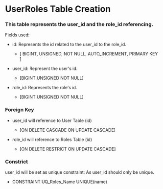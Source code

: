 # UserRoles Table Creation

### This table represents the user_id and the role_id referencing.
Fields used:

* id: Represents the id related to the user_id to the role_id. 
  - [ BIGINT, UNSIGNED, NOT NULL, AUTO_INCREMENT, PRIMARY KEY ]
  
* user_id: Represent the user's id.
  - [BIGINT UNSIGNED NOT NULL]
  
* role_id: Represents the role's id.
  - [BIGINT UNSIGNED NOT NULL]

### Foreign Key
* user_id will reference to User Table (id)
  - [ON DELETE CASCADE ON UPDATE CASCADE]

* role_id will reference to Roles Table (id)
  - [ON DELETE RESTRICT ON UPDATE CASCADE]

### Constrict
user_id will be set as unique constraint: As user_id should only be unique.

* CONSTRAINT UQ_Roles_Name UNIQUE(name)
